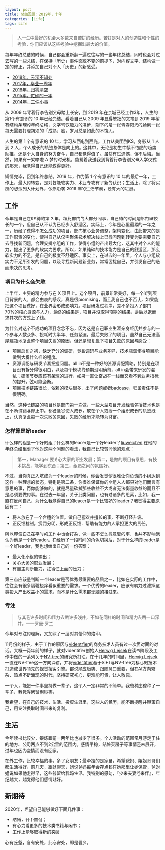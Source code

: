 ```yaml
---
layout: post
title: 总结回顾：2019年，十年
categories: [Life]
tags: Life
---
```


> 人一生中最好的机会大多数来自苦拼的经历。苦拼是对人的创造性和个性的考验，你们应该从这些考验中挖掘出最大的价值。

每年年终总结的时候，自己都会重新翻一遍过往写的一些年终总结，同时也会对过去写的一些总结，在保持「历史」事件面貌不变的前提下，对内容文字、结构做一定的修正，并添加自己对个人「历史」的新感受。

- [2018年，云深不知处](http://yongyuan.name/blog/2018-year-end-summary.html)
- [2017年，毕业一周年](http://yongyuan.name/blog/2017-year-end-summary.html)
- [2016年，归零清空](http://yongyuan.name/blog/2016-year-end-summary.html)
- [2015年，忙碌的一年](http://yongyuan.name/blog/2015-year-end-summary.html)
- [2014年，三件小事](http://yongyuan.name/blog/2014-year-end-summary.html)

从 2009 年背着行李告别父母踏上长安，到 2019 年在京城已经工作3年，人生的第1个有意识的 10 年已经完结。看着自己从 2009 年显得笨拙的文笔到 2019 年稍有结构条理的年终总结，文字驾驭能力的进步，刻下的是一张青春阳光的脸到一张每天需要打理胡须的「成熟」脸，岁月总是如此的不饶人。

人生的第 1 个有意识的 10 年，学习从西电到西光，工作从美团到KS，身影从 1 人到 2 人，个人成长的轨迹总体是向上的。这其中，无论是初生牛犊不怕虎的趋势助推，还是个人自身的努力奋斗，自己都觉得值了。虽然有过遗憾，但不后悔。当然，如果有一架哆啦 A 梦的时光机，能载着我送我到背着行李告别父母入学仪式的那天，我觉得自己还能做得更好。

矫情完毕，回到年终总结。2019 年，作为第 1 个有意识的 10 年的最后一年，工作上，最大的转变，是对技能软实力、术业专攻有了新的认识；生活上，除了将买房的想法列入计划外，依然沿袭 2018 年的生活节奏，没有大的进展。

## 工作

今年是自己在KS待的第 3 年，相比部门的大部分同事，自己待的时间是部门里较长的一个，但自己从不认为已经步入舒适区。实际上，今年是心里最累的一年之一，历经了做得不怎么成功的项目，部门核心业务调整，架构变化，由此带来的是工作职责的变化，使得自己从仅需聚焦技术解决线上已有问题到转变为要需要自己去寻找新问题，合理安排小组的工作，使得小组的产出最大化，这其中对个人的能力，提出了更多的软实力要求。所以，如果纯碎的技术能力是自己的舒适区，那么软实力的不足，是自己的极度不舒适区。事实上，在过去的一年里，个人与小组软实力不足所引发的问题，以及寻找新问题新业务，常常困扰自己，并引发自己的悬而未决的思考。

### 项目为什么会失败

上半年，主要的精力参与在 X 项目上。这个项目，前景非常美好，每一个听到项目背景的人，都会由衷的感叹，真是很promising，而且我自己也不否认，如果能把这个项目做好，在业界会形成影响力。项目研发过程中，差不多投入了部门70%的核心资源与人力，最终的结果是，项目并没取得预期的结果，最后以退而求其次的方式上了线。

为什么对这个不成功的项目念念不忘，因为这是自己职业生涯亲身经历并参与的一个参与人数众多、投耗时大半年、任务紧迫，最后失败了的项目。虽然自己无法高屋建瓴地复盘整个项目失败的原因，但还是想复盘下项目失败的原因与感受：

- 项目启动之初，缺乏充分的调研，竞品调研与业务差异，技术瓶颈使得项目能做到大概什么样的程度。
- 资源调配与研发节奏把握问题。all in不是一种好的资源调配策略，特别是在项目没有拆分得很明白，以及每个模块的预期没明确前，all in会带来研发的混乱；研发节奏应该有条理的进行，如果一直让奋战在一线而又看不到业务指标的提升，弦可能会断。
- 项目技术链路很长，依赖的模块很多，出了问题或者badcase，归属责任不是很明确。

当然，这种长链路的项目也是部门第一次做，一些大型项目开发经验包括技术也是在不断试错与修正中。都说低谷使人成长，放在个人或者一个组织成长的轨迹线上，认真复盘每一次失败的原因，失败的经历才能转为财富。

### 怎样算是好leader

什么样的组是一个好的组？什么样的leader是一个好leader？[liuweichen](https://liuweichen.xyz/2019-summary) 在他的年终总结里谈了他对这两个问题的看法，我自己比较赞同他的观点：

> 第一，Manager 要关心大家的职业发展；第二，是做的项目有意思，有技术挑战，能学到东西；第三，组员之间的氛围好。

不过，当你真正入坑成为一个leader的时候，你会发觉你很难让你负责的小组达到这样一种理想的状态，特别是第二条，你很难保证你的小组人人都只对他们而言有意思的事，而你能够做的，就是尽量砍掉那些收益不大或者无法衡量收益的而且不是必须要做的事。在过去一年里，关于此类问题，也有过诸多的思索，比如，我一直在反问自己，为什么我觉得自己的leader是一个比较好的leader？我觉得主要原因有二：

- 将人放在了一个合适的位置。做自己喜欢并擅长的事，不断打怪升级。
- 正反馈机制。赏罚分明，形成正反馈，帮助有能力的人承担更大的责任。

所以即便自己在平时的工作中也会打杂，做一些不怎么有意思的事，也并不影响我认为他是一个好leader。在经历了一段时间的角色切换后，对于什么样的leader是一个好leader，我也想给出自己的一份答案：

- 最大化小组的输出；
- 关心大家的职业发展；
- 有自主判断能力，扛得住上面的压力；

第三点应该是判断一个leader是否优秀最重要的品质之一，比如在实际的工作中，往往会有很多隔靴挠痒看似重要的需求。一个优秀的leader，应该有魄力过滤掉这类投入产出收益小的需求，而不是什么需求都无脑的接过来。

### 专注

> 与其花许多时间和精力去凿许多浅井，不如花同样的时间和精力去凿一口深井。——罗曼·罗兰

今年对专注的理解，又加深了一层对其信仰的烙印。

11月份的样子，由于工作的原因与[videntifier](https://www.videntifier.com)的商务技术人员有过一次面对面的对话。大概一两年前的样子，就对videntifier创始人[Herwig Lejsek](https://is.linkedin.com/in/herwig-lejsek-083bb28)在读书阶段及工作中做的一系列关于[NV-tree](https://en.ru.is/media/skjol-td/PhDHerwig.pdf)的研究所打动。在十几年的时间里，[Herwig Lejsek](https://is.linkedin.com/in/herwig-lejsek-083bb28)一直在NV-tree这一方向深耕，并将[videntifier](https://www.videntifier.com)基于SIFT与NV-tree为核心的技术打造成世界领先的视觉搜索引擎。都说顺应趋势、跟随风口重要，但在AI方向繁杂、热点不断涌现的时代，坚持研究初心，更难能可贵，让人敬佩。

一个人，能把一件事坚持做一辈子，这个人一定非常的不简单。我爸种庄稼种了一辈子，我觉得我爸很厉害。

我希望，在自己的技术、生活、投资生涯里，这些人的经历，能不断提醒并鞭策自己，用专注换取时间带来的复利。

## 生活

今年读书比较少，锻炼跟前一两年比也减少了很多。个人活动的范围常月游走于住的地方、公司两点不到2公里的范围内。感情平稳，结婚买房子等事情还未展开，过年也因为疫情而没有回家。

在外工作，比较幸福的事，多了女朋友；最牵挂的是家里，希望爸妈、姐姐哥哥们都生活得好。前几天，跟姐聊天，姐说爸妈每年会存点钱在她那里让她保管，爸对姐说如果他走得早，这些钱留给我妈生活。我特别的感动，『少来夫妻老来伴』，年纪越大，越觉得他们感情越好。

## 新期待

2020年，希望自己能够做好下面几件事：

- 结婚，付个首付；
- 有心力看更多的技术类书籍与闲书；
- 工作上能够取得新的突破

心有丘壑，自有安处，此心安处，即是吾乡。


